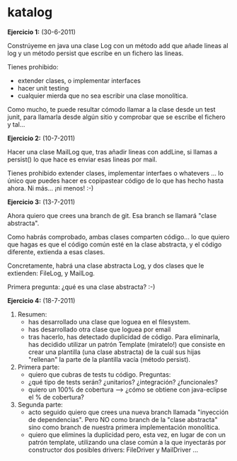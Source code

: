 # katalog
**Ejercicio 1:** (30-6-2011)

Constrúyeme en java una clase Log con un método add que añade lineas al log y un método persist que escribe en un fichero las lineas.

Tienes prohibido:
- extender clases, o implementar interfaces
- hacer unit testing
- cualquier mierda que no sea escribir una clase monolítica.

Como mucho, te puede resultar cómodo llamar a la clase desde un test junit, para llamarla desde algún sitio y comprobar que se escribe el fichero y tal...

**Ejercicio 2:** (10-7-2011)

Hacer una clase MailLog que, tras añadir lineas con addLine, si llamas a persist() lo que hace es enviar esas lineas por mail.

Tienes prohibido extender clases, implementar interfaes o whatevers ... lo único que puedes hacer es copipastear código de lo que has hecho hasta ahora. Ni más...  ¡ni menos!  :-)

**Ejercicio 3:** (13-7-2011)

Ahora quiero que crees una branch de git.
Esa branch se llamará "clase abstracta".

Como habrás comprobado, ambas clases comparten código... lo que quiero que hagas es que el código común esté en la clase abstracta, y el código diferente, extienda a esas clases.

Concretamente, habrá una clase abstracta Log, y dos clases que le extienden: FileLog, y MailLog.

Primera pregunta: ¿qué es una clase abstracta?  :-)

**Ejercicio 4:** (18-7-2011)

1. Resumen:
    * has desarrollado una clase que loguea en el filesystem.
    * has desarrollado otra clase que loguea por email
    * tras hacerlo, has detectado duplicidad de código. Para eliminarla, has decidido utilizar un patrón Template (míratelo!) que consiste en crear una plantilla (una clase abstracta) de la cuál sus hijas "rellenan" la parte de la plantilla vacía (método persist).
2. Primera parte:
    * quiero que cubras de tests tu código. Preguntas:
    * ¿qué tipo de tests serán? ¿unitarios? ¿integración? ¿funcionales?
    * quiero un 100% de cobertura --> ¿cómo se obtiene con java-eclipse el % de cobertura?
3. Segunda parte:
    * acto seguido quiero que crees una nueva branch llamada "inyección de dependencias". Pero NO como branch de la "clase abstracta" sino como branch de nuestra primera implementación monolítica.
    * quiero que elimines la duplicidad pero, esta vez, en lugar de con un patrón template, utilizando una clase común a la que inyectarás por constructor dos posibles drivers: FileDriver y MailDriver ... 
